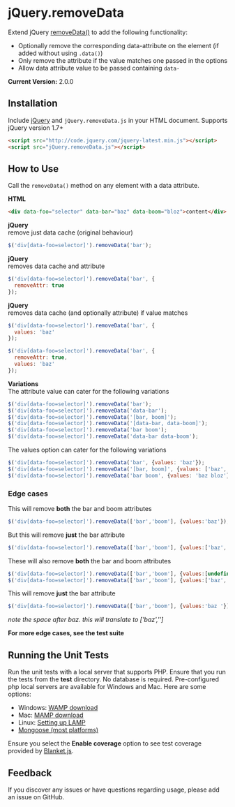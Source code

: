# jQuery.removeData
Extend jQuery [removeData()](https://api.jquery.com/removeData/) to add the following functionality:
- Optionally remove the corresponding data-attribute on the element (if added without using `.data()`)
- Only remove the attribute if the value matches one passed in the options
- Allow data attribute value to be passed containing `data-`

**Current Version:** 2.0.0

## Installation
Include [jQuery](http://jquery.com/download) and `jQuery.removeData.js` in your HTML document. Supports jQuery version 1.7+
```html
<script src="http://code.jquery.com/jquery-latest.min.js"></script>  
<script src="jQuery.removeData.js"></script>
```

## How to Use
Call the ```removeData()``` method on any element with a data attribute.

**HTML**
```html
<div data-foo="selector" data-bar="baz" data-boom="bloz">content</div>
```

**jQuery**  
remove just data cache (original behaviour)  
```javascript
$('div[data-foo=selector]').removeData('bar');  
```

**jQuery**  
removes data cache and attribute  
```javascript
$('div[data-foo=selector]').removeData('bar', {
  removeAttr: true
});
```

**jQuery**  
removes data cache (and optionally attribute) if value matches 
```javascript
$('div[data-foo=selector]').removeData('bar', {
  values: 'baz'
});  

$('div[data-foo=selector]').removeData('bar', {
  removeAttr: true,
  values: 'baz'
});
```

**Variations**  
The attribute value can cater for the following variations
```javascript
$('div[data-foo=selector]').removeData('bar');  
$('div[data-foo=selector]').removeData('data-bar');  
$('div[data-foo=selector]').removeData('[bar, boom]');  
$('div[data-foo=selector]').removeData('[data-bar, data-boom]');  
$('div[data-foo=selector]').removeData('bar boom');  
$('div[data-foo=selector]').removeData('data-bar data-boom');
```
The values option can cater for the following variations
```javascript
$('div[data-foo=selector]').removeData('bar', {values: 'baz'});  
$('div[data-foo=selector]').removeData('[bar, boom]', {values: ['baz','bloz']});  
$('div[data-foo=selector]').removeData('bar boom', {values: 'baz bloz'});  
```

### Edge cases
This will remove **both** the bar and boom attributes
```javascript
$('div[data-foo=selector]').removeData(['bar','boom'], {values:'baz'});
```
But this will remove **just** the bar attribute
```javascript
$('div[data-foo=selector]').removeData(['bar','boom'], {values:['baz','']});
```
These will also remove **both** the bar and boom attributes
```javascript
$('div[data-foo=selector]').removeData(['bar','boom'], {values:[undefined, 'baz']});
$('div[data-foo=selector]').removeData(['bar','boom'], {values:['baz', null]});
```
This will remove **just** the bar attribute
```javascript
$('div[data-foo=selector]').removeData(['bar','boom'], {values:'baz '});
```
*note the space after baz. this will translate to ['baz','']*

**For more edge cases, see the test suite**

## Running the Unit Tests
Run the unit tests with a local server that supports PHP. Ensure that you run the tests from the **test** directory. No database is required. Pre-configured php local servers are available for Windows and Mac. Here are some options:

- Windows: [WAMP download](http://www.wampserver.com/en/)
- Mac: [MAMP download](http://www.mamp.info/en/index.html)
- Linux: [Setting up LAMP](https://www.linux.com/learn/tutorials/288158-easy-lamp-server-installation)
- [Mongoose (most platforms)](http://code.google.com/p/mongoose/)

Ensure you select the **Enable coverage** option to see test coverage provided by [Blanket.js](http://blanketjs.org/).

## Feedback
If you discover any issues or have questions regarding usage, please add an issue on GitHub.
